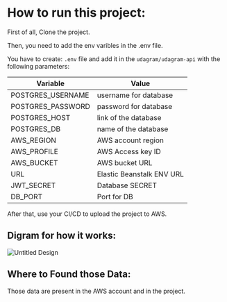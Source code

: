 # How to run this project:

First of all, Clone the project.

Then, you need to add the env varibles in the .env file.

You have to create: `.env` file and add it in the `udagram/udagram-api` with the following parameters:

| Variable  | Value |
| ------------- | ------------- |
| POSTGRES_USERNAME  | username for database  |
| POSTGRES_PASSWORD  | password for database |
| POSTGRES_HOST  | link of the database  |
| POSTGRES_DB  | name of the database  |
| AWS_REGION  | AWS account region |
| AWS_PROFILE  | AWS Access key ID |
| AWS_BUCKET  | AWS bucket URL |
| URL  | Elastic Beanstalk ENV URL |
| JWT_SECRET  | Database SECRET |
| DB_PORT  | Port for DB  |

After that, use your CI/CD to upload the project to AWS. 

## Digram for how it works:

![Untitled Design](https://user-images.githubusercontent.com/64021350/205179662-3103f6f5-82ab-4353-95b4-0a3966dc2c5e.png)

## Where to Found those Data: 

Those data are present in the AWS account and in the project.
